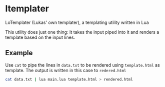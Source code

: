 # ltemplater
LoTemplater (Lukas' own templater), a templating utility written in Lua

This utility does just one thing: It takes the input piped into it and renders a
template based on the input lines.

## Example

Use `cat` to pipe the lines in `data.txt` to be rendered using `template.html`
as template. The output is written in this case to `redered.html`

```bash
cat data.txt | lua main.lua template.html > rendered.html
```
